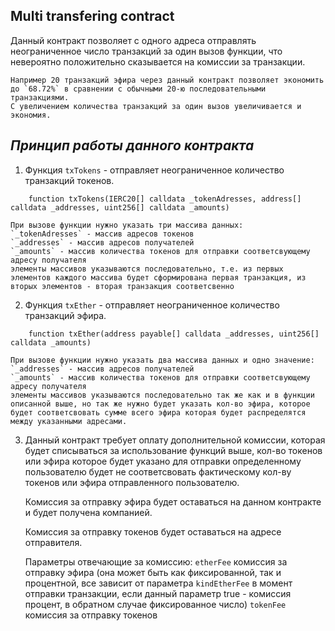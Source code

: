 ## Multi transfering contract

   Данный контракт позволяет с одного адреса отправлять неограниченное число транзакций за один вызов функции, что невероятно положительно сказывается
на комиссии за транзакции.

    Например 20 транзакций эфира через данный контракт позволяет экономить до `68.72%` в сравнении с обычными 20-ю последовательными транзакциями.
    С увеличением количества транзакций за один вызов увеличивается и экономия.


## ***Принцип работы данного контракта***
1. Функция `txTokens` - отправляет неограниченное количество транзакций токенов.
```solidity
    function txTokens(IERC20[] calldata _tokenAdresses, address[] calldata _addresses, uint256[] calldata _amounts)
```
    При вызове функции нужно указать три массива данных:
    `_tokenAdresses` - массив адресов токенов
    `_addresses` - массив адресов получателей
    `_amounts` - массив количества токенов для отправки соответсвующему адресу получателя
    элементы массивов указываются последовательно, т.е. из первых элементов каждого массива будет сформирована первая транзакция, из вторых элементов - вторая транзакция соответсвенно


2. Функция `txEther` - отправляет неограниченное количество транзакций эфира.
```solidity
    function txEther(address payable[] calldata _addresses, uint256[] calldata _amounts)
```
    При вызове функции нужно указать два массива данных и одно значение:
    `_addresses` - массив адресов получателей
    `_amounts` - массив количества токенов для отправки соответсвующему адресу получателя
    элементы массивов указываются последовательно так же как и в функции описанной выше, но так же нужно будет указать кол-во эфира, которое будет соответсвовать сумме всего эфира которая будет распределятся между указанными адресами.
    
3. Данный контракт требует оплату дополнительной комиссии, которая будет списываться за использование функций выше, кол-во токенов или эфира которое будет указано для отправки определенному пользователю будет не соответсвовать фактическому кол-ву токенов или эфира отправленного пользователю.
      
     Комиссия за отправку эфира будет оставаться на данном контракте и будет получена компанией.
     
     Комиссия за отправку токенов будет оставаться на адресе отправителя.
    
    Параметры отвечающие за комиссию:
    `etherFee` комиссия за отправку эфира (она может быть как фиксированной, так и процентной, все зависит от параметра `kindEtherFee` в момент отправки транзакции, если данный параметр true - комиссия процент, в обратном случае фиксированное число)
    `tokenFee` комиссия за отправку токенов